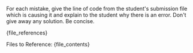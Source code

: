 For each mistake, give the line of code from the student's submission file which is causing it and explain to the student why there is an error. Don't give away any solution. Be concise.

{file_references}

Files to Reference:
{file_contents} 